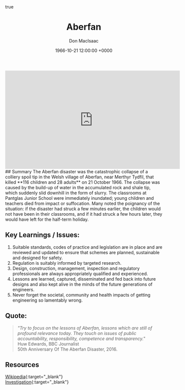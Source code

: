 ﻿---
title: Aberfan
author: Don MacIsaac
date: 1966-10-21 12:00:00 +0000
categories: [Accidents, Mining]
tags: [Mining,Safety in Design,Social License]
math: true
mermaid: true
---
<iframe width="560" height="315" src="https://www.youtube.com/embed/rRAEBMtqSys" title="YouTube video player" frameborder="0" allow="accelerometer; autoplay; clipboard-write; encrypted-media; gyroscope; picture-in-picture" allowfullscreen></iframe>
## Summary
The Aberfan disaster was the catastrophic collapse of a colliery spoil tip in the Welsh village of Aberfan, near Merthyr Tydfil, that killed **116 children and 28 adults** on 21 October 1966. The collapse was caused by the build-up of water in the accumulated rock and shale tip, which suddenly slid downhill in the form of slurry. The classrooms at Pantglas Junior School were immediately inundated; young children and teachers died from impact or suffocation. Many noted the poignancy of the situation: if the disaster had struck a few minutes earlier, the children would not have been in their classrooms, and if it had struck a few hours later, they would have left for the half-term holiday.


## Key Learnings / Issues:
1. Suitable standards, codes of practice and legislation are in place and are reviewed and updated to ensure that schemes are planned, sustainable and designed for safety.
2. Regulation is suitably informed by targeted research.
3. Design, construction, management, inspection and regulatory professionals are always appropriately qualified and experienced.
4. Lessons are learned, captured, disseminated and fed back into future designs and also kept alive in the minds of the future generations of engineers.
5. Never forget the societal, community and health impacts of getting engineering so lamentably wrong.


## Quote:
>*"Try to focus on the lessons of Aberfan, lessons which are still of profound relevance today. They touch on issues of public accountability, responsibility, competence and transparency."*  
Huw Edwards, BBC Journalist  
50th Anniversary Of The Aberfan Disaster, 2016.


## Resources
[Wikipedia](https://en.wikipedia.org/wiki/Aberfan_disaster){:target="_blank"}  
[Investigation](https://www.ice.org.uk/what-is-civil-engineering/what-do-civil-engineers-do/aberfan-disaster-lessons-learnt){:target="_blank"}